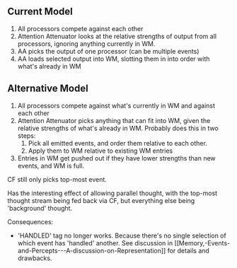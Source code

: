 ## Current Model
1. All processors compete against each other
2. Attention Attenuator looks at the relative strengths of output from all processors, ignoring anything currently in WM.
3. AA picks the output of one processor (can be multiple events)
4. AA loads selected output into WM, slotting them in into order with what's already in WM

## Alternative Model
1. All processors compete against what's currently in WM and against each other
2. Attention Attenuator picks anything that can fit into WM, given the relative strengths of what's already in WM. Probably does this in two steps:
    1. Pick all emitted events, and order them relative to each other.
    2. Apply them to WM relative to existing WM entries
3. Entries in WM get pushed out if they have lower strengths than new events, and WM is full.

CF still only picks top-most event.

Has the interesting effect of allowing parallel thought, with the top-most thought stream being fed back via CF, but everything else being 'background' thought.

Consequences:
* 'HANDLED' tag no longer works. Because there's no single selection of which event has 'handled' another. See discussion in [[Memory,-Events-and-Percepts---A-discussion-on-Representation]] for details and drawbacks.
